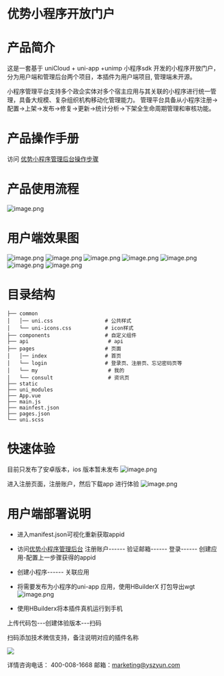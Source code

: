 <h1> 优势小程序开放门户</h1>

# 产品简介
这是一套基于 uniCloud + uni-app +unimp 小程序sdk 开发的小程序开放门户，分为用户端和管理后台两个项目，本插件为用户端项目, 管理端未开源。


小程序管理平台支持多个政企实体对多个宿主应用与其关联的小程序进行统一管理，具备大规模、复杂组织机构移动化管理能力。
管理平台具备从小程序注册→配置→上架→发布→修复→更新→统计分析→下架全生命周期管理和审核功能。

# 产品操作手册
访问 [优势小程序管理后台操作步骤 ](https://www.apifox.cn/apidoc/project-1757248/doc-1529305) 


# 产品使用流程
![image.png](https://api.apifox.cn/api/v1/projects/1757929/resources/355396/image-preview)

# 用户端效果图
![image.png](https://api.apifox.cn/api/v1/projects/1757929/resources/355404/image-preview)
![image.png](https://api.apifox.cn/api/v1/projects/1757929/resources/355405/image-preview)
![image.png](https://api.apifox.cn/api/v1/projects/1757929/resources/355407/image-preview)
![image.png](https://api.apifox.cn/api/v1/projects/1757929/resources/355408/image-preview)
![image.png](https://api.apifox.cn/api/v1/projects/1757929/resources/355409/image-preview)
![image.png](https://api.apifox.cn/api/v1/projects/1757929/resources/355410/image-preview)
![image.png](https://api.apifox.cn/api/v1/projects/1757929/resources/355411/image-preview)

# 目录结构
```
├── common
│   │── uni.css                 # 公共样式
│   └── uni-icons.css           # icon样式
├── components                  # 自定义组件
├── api                          # api
├── pages                       # 页面
│   │── index                   # 首页
│   └── login                   # 登录页、注册页、忘记密码页等
│   └── my                       # 我的
│   └── consult                  # 资讯页
├── static
├── uni_modules
├── App.vue
├── main.js
├── mainfest.json
├── pages.json
└── uni.scss
```

# 快速体验
目前只发布了安卓版本，ios 版本暂未发布
![image.png](https://api.apifox.cn/api/v1/projects/1757929/resources/355413/image-preview)

进入注册页面，注册账户，然后下载app 进行体验
![image.png](https://api.apifox.cn/api/v1/projects/1757929/resources/355415/image-preview)

# 用户端部署说明
* 进入manifest.json可视化重新获取appid

* 访问[优势小程序管理后台](https://unimp.yszyun.com/admin/#/pages/login/login)
注册账户------ 验证邮箱------ 登录------ 创建应用-配置上一步骤获得的appid

*  创建小程序------ 关联应用

* 将需要发布为小程序的uni-app 应用，使用HBuilderX 打包导出wgt
![image.png](https://api.apifox.cn/api/v1/projects/1757929/resources/355400/image-preview)

* 使用HBuilderx将本插件真机运行到手机

上传代码包---创建体验版本---扫码


扫码添加技术微信支持，备注说明对应的插件名称

![](https://wiki.yszyun.com/uploads/moa-admin/images/m_a3639d790e5a0b1f9d1a1dd5e695894c_r.png)

详情咨询电话： 400-008-1668
邮箱：marketing@yszyun.com

